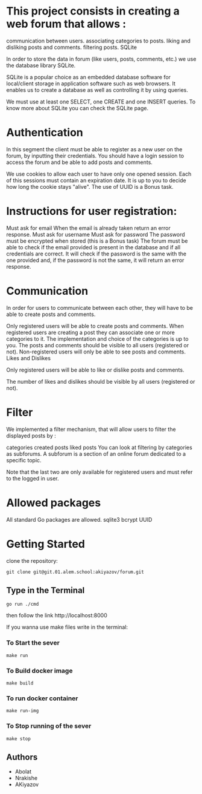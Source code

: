 # This project consists in creating a web forum that allows :

communication between users.
associating categories to posts.
liking and disliking posts and comments.
filtering posts.
SQLite

In order to store the data in forum (like users, posts, comments, etc.) we  use the database library SQLite.

SQLite is a popular choice as an embedded database software for local/client storage in application software such as web browsers. It enables us to create a database as well as controlling it by using queries.

We must use at least one SELECT, one CREATE and one INSERT queries.
To know more about SQLite you can check the SQLite page.

# Authentication

In this segment the client must be able to register as a new user on the forum, by inputting their credentials. You should have a login session to access the forum and be able to add posts and comments.

We use cookies to allow each user to have only one opened session. Each of this sessions must contain an expiration date. It is up to you to decide how long the cookie stays "alive". The use of UUID is a Bonus task.

# Instructions for user registration:

Must ask for email
When the email is already taken return an error response.
Must ask for username
Must ask for password
The password must be encrypted when stored (this is a Bonus task)
The forum must be able to check if the email provided is present in the database and if all credentials are correct. It will check if the password is the same with the one provided and, if the password is not the same, it will return an error response.

# Communication

In order for users to communicate between each other, they will have to be able to create posts and comments.

Only registered users will be able to create posts and comments.
When registered users are creating a post they can associate one or more categories to it.
The implementation and choice of the categories is up to you.
The posts and comments should be visible to all users (registered or not).
Non-registered users will only be able to see posts and comments.
Likes and Dislikes

Only registered users will be able to like or dislike posts and comments.

The number of likes and dislikes should be visible by all users (registered or not).

# Filter

We  implemented a filter mechanism, that will allow users to filter the displayed posts by :

categories
created posts
liked posts
You can look at filtering by categories as subforums. A subforum is a section of an online forum dedicated to a specific topic.

Note that the last two are only available for registered users and must refer to the logged in user.


# Allowed packages

All standard Go packages are allowed.
sqlite3
bcrypt
UUID


# Getting Started

clone the repository:
```
git clone git@git.01.alem.school:akiyazov/forum.git
```

## Type in the Terminal
```
go run ./cmd
```

then follow the link http://localhost:8000


If you wanna use make files write in the terminal:

### To Start the sever
``` 
make run 
```
### To Build docker image

``` 
make build
```
### To run docker container 

``` 
make run-img
```

### To Stop running of the sever

``` 
make stop
```

## Authors

- Abolat
- Nrakishe
- AKiyazov